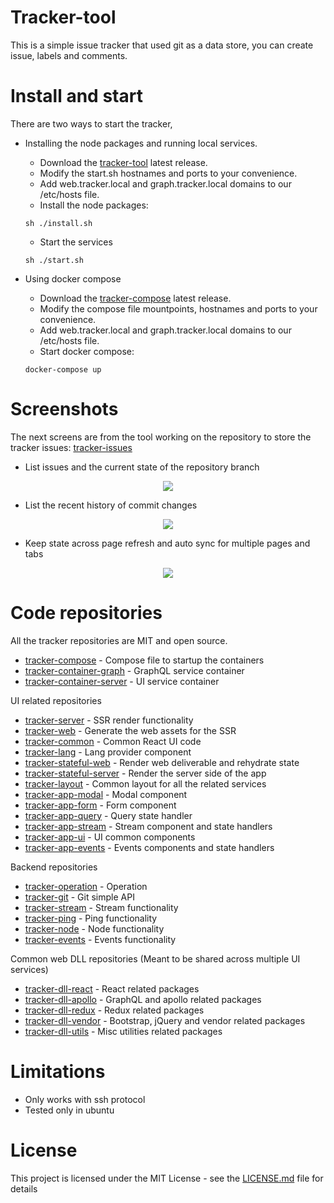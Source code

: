 # Tracker-tool

This is a simple issue tracker that used git as a data store, you can create issue, labels and comments.

# Install and start

There are two ways to start the tracker, 
- Installing the node packages and running local services.
   - Download the [tracker-tool](https://github.com/vicjicaman/tracker-tool/releases/latest) latest release.
  - Modify the start.sh hostnames and ports to your convenience.
  - Add web.tracker.local and graph.tracker.local domains to our /etc/hosts file.
  - Install the node packages: 
  ```
  sh ./install.sh
  ```
  - Start the services
  ```
  sh ./start.sh
  ```
  
- Using docker compose
  - Download the [tracker-compose](https://github.com/vicjicaman/tracker-compose/releases/latest) latest release.
  - Modify the compose file mountpoints, hostnames and ports to your convenience.
  - Add web.tracker.local and graph.tracker.local domains to our /etc/hosts file.
  - Start docker compose: 
  ```
  docker-compose up
  ```

# Screenshots

The next screens are from the tool working on the repository to store the tracker issues: [tracker-issues](https://github.com/vicjicaman/tracker-issues)

- List issues and the current state of the repository branch
<p align="center">
  <img src="https://user-images.githubusercontent.com/36018976/60389726-4f3bcf80-9ac7-11e9-8b1d-58bb75063842.png">
</p>

- List the recent history of commit changes 
<p align="center">
  <img  src="https://user-images.githubusercontent.com/36018976/60389725-4f3bcf80-9ac7-11e9-8e67-74f6760e3076.png">
</p>

- Keep state across page refresh and auto sync for multiple pages and tabs
<p align="center">
  <img src="https://user-images.githubusercontent.com/36018976/60389724-4e0aa280-9ac7-11e9-9129-b8e31b455c50.gif">
</p>


# Code repositories

All the tracker repositories  are MIT and open source.

- [tracker-compose](https://github.com/vicjicaman/tracker-compose) - Compose file to startup the containers
- [tracker-container-graph](https://github.com/vicjicaman/tracker-container-graph) - GraphQL service container
- [tracker-container-server](https://github.com/vicjicaman/tracker-container-server) - UI service container

UI related repositories

- [tracker-server](https://github.com/vicjicaman/tracker-server) - SSR render functionality
- [tracker-web](https://github.com/vicjicaman/tracker-web) - Generate the web assets for the SSR
- [tracker-common](https://github.com/vicjicaman/tracker-common) - Common React UI code
- [tracker-lang](https://github.com/vicjicaman/tracker-lang) - Lang provider component
- [tracker-stateful-web](https://github.com/vicjicaman/tracker-stateful-web) - Render web deliverable and rehydrate state
- [tracker-stateful-server](https://github.com/vicjicaman/tracker-stateful-server) - Render the server side of the app
- [tracker-layout](https://github.com/vicjicaman/tracker-layout) - Common layout for all the related services
- [tracker-app-modal](https://github.com/vicjicaman/tracker-app-modal) - Modal component
- [tracker-app-form](https://github.com/vicjicaman/tracker-app-form) - Form component
- [tracker-app-query](https://github.com/vicjicaman/tracker-app-query) - Query state handler
- [tracker-app-stream](https://github.com/vicjicaman/tracker-app-stream) - Stream component and state handlers
- [tracker-app-ui](https://github.com/vicjicaman/tracker-app-ui) - UI common components
- [tracker-app-events](https://github.com/vicjicaman/tracker-app-events) - Events components and state handlers

Backend repositories

- [tracker-operation](https://github.com/vicjicaman/tracker-operation) - Operation
- [tracker-git](https://github.com/vicjicaman/tracker-git) - Git simple API
- [tracker-stream](https://github.com/vicjicaman/tracker-stream) - Stream functionality
- [tracker-ping](https://github.com/vicjicaman/tracker-ping) - Ping functionality
- [tracker-node](https://github.com/vicjicaman/tracker-node) - Node functionality
- [tracker-events](https://github.com/vicjicaman/tracker-events) - Events functionality

Common web DLL repositories (Meant to be shared across multiple UI services)

- [tracker-dll-react](https://github.com/vicjicaman/tracker-dll-react) - React related packages
- [tracker-dll-apollo](https://github.com/vicjicaman/tracker-dll-apollo) - GraphQL and apollo related packages
- [tracker-dll-redux](https://github.com/vicjicaman/tracker-dll-redux) - Redux related packages
- [tracker-dll-vendor](https://github.com/vicjicaman/tracker-dll-vendor) - Bootstrap, jQuery and vendor related packages
- [tracker-dll-utils](https://github.com/vicjicaman/tracker-dll-utils) - Misc utilities related packages

# Limitations

- Only works with ssh protocol
- Tested only in ubuntu

# License

This project is licensed under the MIT License - see the [LICENSE.md](LICENSE) file for details
